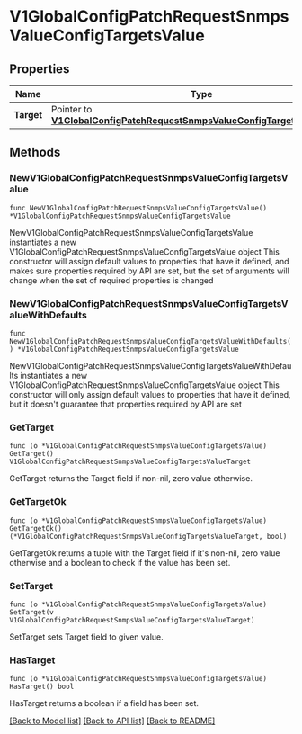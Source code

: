 # V1GlobalConfigPatchRequestSnmpsValueConfigTargetsValue

## Properties

Name | Type | Description | Notes
------------ | ------------- | ------------- | -------------
**Target** | Pointer to [**V1GlobalConfigPatchRequestSnmpsValueConfigTargetsValueTarget**](V1GlobalConfigPatchRequestSnmpsValueConfigTargetsValueTarget.md) |  | [optional] 

## Methods

### NewV1GlobalConfigPatchRequestSnmpsValueConfigTargetsValue

`func NewV1GlobalConfigPatchRequestSnmpsValueConfigTargetsValue() *V1GlobalConfigPatchRequestSnmpsValueConfigTargetsValue`

NewV1GlobalConfigPatchRequestSnmpsValueConfigTargetsValue instantiates a new V1GlobalConfigPatchRequestSnmpsValueConfigTargetsValue object
This constructor will assign default values to properties that have it defined,
and makes sure properties required by API are set, but the set of arguments
will change when the set of required properties is changed

### NewV1GlobalConfigPatchRequestSnmpsValueConfigTargetsValueWithDefaults

`func NewV1GlobalConfigPatchRequestSnmpsValueConfigTargetsValueWithDefaults() *V1GlobalConfigPatchRequestSnmpsValueConfigTargetsValue`

NewV1GlobalConfigPatchRequestSnmpsValueConfigTargetsValueWithDefaults instantiates a new V1GlobalConfigPatchRequestSnmpsValueConfigTargetsValue object
This constructor will only assign default values to properties that have it defined,
but it doesn't guarantee that properties required by API are set

### GetTarget

`func (o *V1GlobalConfigPatchRequestSnmpsValueConfigTargetsValue) GetTarget() V1GlobalConfigPatchRequestSnmpsValueConfigTargetsValueTarget`

GetTarget returns the Target field if non-nil, zero value otherwise.

### GetTargetOk

`func (o *V1GlobalConfigPatchRequestSnmpsValueConfigTargetsValue) GetTargetOk() (*V1GlobalConfigPatchRequestSnmpsValueConfigTargetsValueTarget, bool)`

GetTargetOk returns a tuple with the Target field if it's non-nil, zero value otherwise
and a boolean to check if the value has been set.

### SetTarget

`func (o *V1GlobalConfigPatchRequestSnmpsValueConfigTargetsValue) SetTarget(v V1GlobalConfigPatchRequestSnmpsValueConfigTargetsValueTarget)`

SetTarget sets Target field to given value.

### HasTarget

`func (o *V1GlobalConfigPatchRequestSnmpsValueConfigTargetsValue) HasTarget() bool`

HasTarget returns a boolean if a field has been set.


[[Back to Model list]](../README.md#documentation-for-models) [[Back to API list]](../README.md#documentation-for-api-endpoints) [[Back to README]](../README.md)


